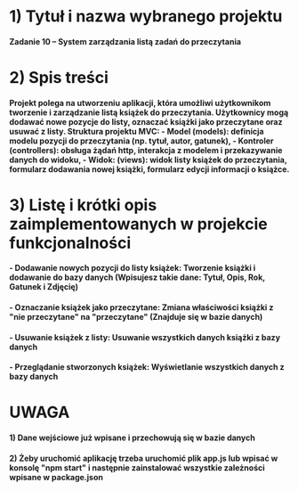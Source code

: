  <h1> 1) Tytuł i nazwa wybranego projektu </h1>
 <h4>Zadanie 10 – System zarządzania listą zadań do przeczytania </h4>

 <h1> 2) Spis treści</h1>
 <h4>Projekt polega na utworzeniu aplikacji, która umożliwi użytkownikom tworzenie i zarządzanie listą
książek do przeczytania. Użytkownicy mogą dodawać nowe pozycje do listy, oznaczać książki jako
przeczytane oraz usuwać z listy.
Struktura projektu MVC: - Model (models): definicja modelu pozycji do przeczytania (np. tytuł, autor, gatunek),
- Kontroler (controllers): obsługa żądań http, interakcja z modelem i przekazywanie danych do widoku, 
- Widok: (views): widok listy książek do przeczytania, formularz dodawania nowej książki, formularz
edycji informacji o książce.  </h4>

 <h1> 3) Listę i krótki opis zaimplementowanych w projekcie funkcjonalności </h1>
 <h4>- Dodawanie nowych pozycji do listy książek: Tworzenie książki i dodawanie do bazy danych (Wpisujesz takie dane: Tytuł, Opis, Rok, Gatunek i Zdjęcię) </h4>
 <h4>- Oznaczanie książek jako przeczytane: Zmiana właściwości książki z "nie przeczytane" na "przeczytane" (Znajduje się w bazie danych) </h4>
 <h4>- Usuwanie książek z listy: Usuwanie wszystkich danych książki z bazy danych  </h4>
 <h4>- Przeglądanie stworzonych książek: Wyświetlanie wszystkich danych z bazy danych </h4>

<h1>UWAGA</h1>
<h4> 1) Dane wejściowe już wpisane i przechowują się w bazie danych </h4>
<h4> 2) Żeby uruchomić aplikację trzeba uruchomić plik app.js lub wpisać w konsolę "npm start" i następnie zainstalować wszystkie zależności wpisane w package.json </h4>
